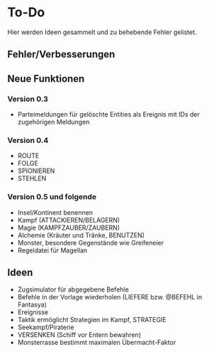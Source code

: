 # To-Do

Hier werden Ideen gesammelt und zu behebende Fehler gelistet.

## Fehler/Verbesserungen


## Neue Funktionen

### Version 0.3

- Parteimeldungen für gelöschte Entities als Ereignis mit IDs der zugehörigen
  Meldungen
  
### Version 0.4

- ROUTE
- FOLGE
- SPIONIEREN
- STEHLEN

### Version 0.5 und folgende

- Insel/Kontinent benennen
- Kampf (ATTACKIEREN/BELAGERN)
- Magie (KAMPFZAUBER/ZAUBERN)
- Alchemie (Kräuter und Tränke, BENUTZEN)
- Monster, besondere Gegenstände wie Greifeneier
- Regeldatei für Magellan

## Ideen

- Zugsimulator für abgegebene Befehle
- Befehle in der Vorlage wiederholen (LIEFERE bzw. @BEFEHL in Fantasya)
- Ereignisse
- Taktik ermöglicht Strategien im Kampf, STRATEGIE
- Seekampf/Piraterie
- VERSENKEN (Schiff vor Entern bewahren)
- Monsterrasse bestimmt maximalen Übermacht-Faktor
